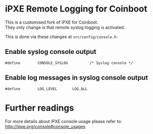 # iPXE Remote Logging for Coinboot

This is a customised fork of iPXE for Coinboot.  
They only change is that remote syslog logging is activated.

This is done via these changes at `src/config/console.h`:

## Enable syslog console output

```
#define        CONSOLE_SYSLOG          /* Syslog console */
```


## Enable log messages in syslog console output

```
#define        LOG_LEVEL       LOG_ALL
```

# Further readings

For more details about iPXE console usage please refer to: http://ipxe.org/console#console_usages
